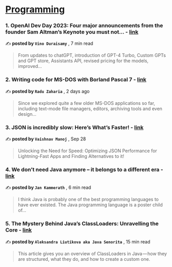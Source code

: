 
<h1><a href=https://medium.com/tag/programming/recommended target="_blank" rel="noopener noreferrer">Programming</a></h1>
<h3>1. OpenAI Dev Day 2023: Four major announcements from the founder Sam Altman’s Keynote you must not… - <a href=https://medium.com/@vinodhini-sd/openai-dev-day-2023-four-major-announcements-from-the-founder-sam-altmans-keynote-you-must-not-2caf145401b7?source=tag_recommended_feed---------0-84----------programming----------d2c19ed3_a4fd_4926_a76b_392b241162f2------- target="_blank" rel="noopener noreferrer">link</a></h3>

✍️ **posted by `Vino Duraisamy`** <date> , 7 min read</date>

<blockquote>From updates to chatGPT, introduction of GPT-4 Turbo, Custom GPTs and GPT store, Assistants API, revised pricing for the models, improved…</blockquote>

<h3>2. Writing code for MS-DOS with Borland Pascal 7 - <a href=https://medium.com/@raduzaharia/writing-code-for-ms-dos-with-borland-pascal-7-a84b8c66f680?source=tag_recommended_feed---------1-107----------programming----------d2c19ed3_a4fd_4926_a76b_392b241162f2------- target="_blank" rel="noopener noreferrer">link</a></h3>

✍️ **posted by `Radu Zaharia`** <date> , 2 days ago</date>

<blockquote>Since we explored quite a few older MS-DOS applications so far, including text-mode file managers, editors, archiving tools and even design…</blockquote>

<h3>3. JSON is incredibly slow: Here’s What’s Faster! - <a href=https://medium.com/data-science-community-srm/json-is-incredibly-slow-heres-what-s-faster-ca35d5aaf9e8?source=tag_recommended_feed---------2-85----------programming----------d2c19ed3_a4fd_4926_a76b_392b241162f2------- target="_blank" rel="noopener noreferrer">link</a></h3>

✍️ **posted by `Vaishnav Manoj`** <date> , Sep 28</date>

<blockquote>Unlocking the Need for Speed: Optimizing JSON Performance for Lightning-Fast Apps and Finding Alternatives to it!</blockquote>

<h3>4. We don’t need Java anymore – it belongs to a different era - <a href=https://medium.com/@jankammerath/we-dont-need-java-anymore-it-belongs-to-a-different-era-ccbc028beed9?source=tag_recommended_feed---------3-84----------programming----------d2c19ed3_a4fd_4926_a76b_392b241162f2------- target="_blank" rel="noopener noreferrer">link</a></h3>

✍️ **posted by `Jan Kammerath`** <date> , 6 min read</date>

<blockquote>I think Java is probably one of the best programming languages to have ever existed. The Java programming language is a poster child of…</blockquote>

<h3>5. The Mystery Behind Java’s ClassLoaders: Unravelling the Core - <a href=https://medium.com/gitconnected/the-mystery-behind-javas-classloaders-unravelling-the-core-fbf914b7df24?source=tag_recommended_feed---------4-107----------programming----------d2c19ed3_a4fd_4926_a76b_392b241162f2------- target="_blank" rel="noopener noreferrer">link</a></h3>

✍️ **posted by `Aleksandra Liutikova aka Java Senorita`** <date> , 15 min read</date>

<blockquote>This article gives you an overview of ClassLoaders in Java — how they are structured, what they do, and how to create a custom one.</blockquote>

